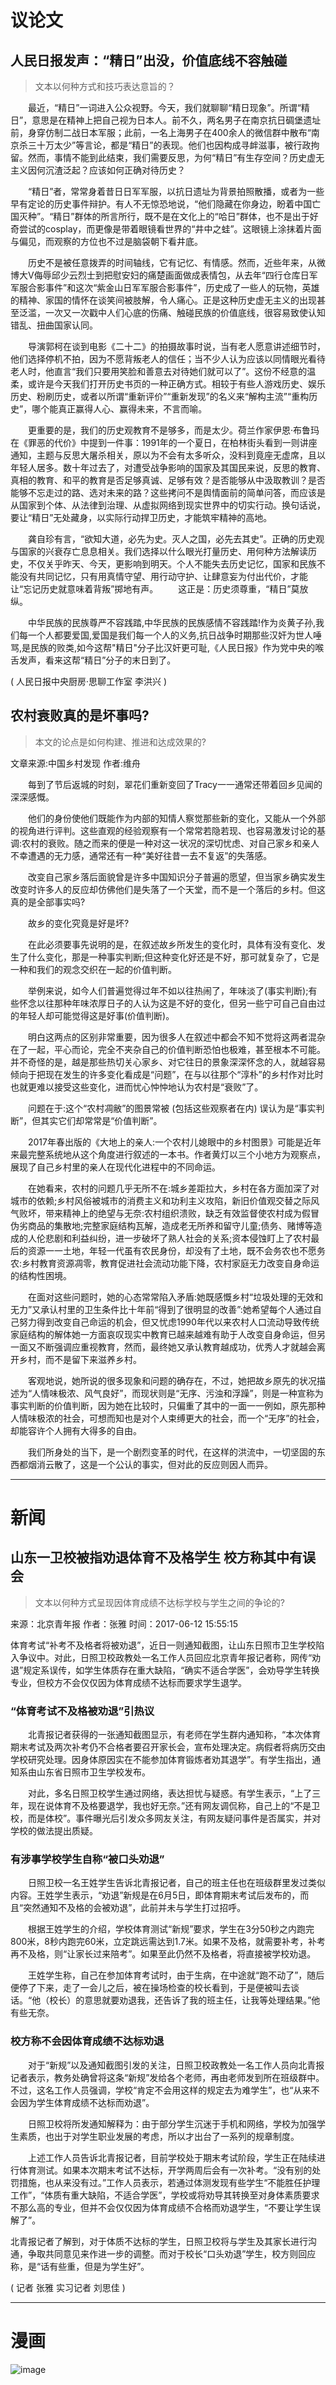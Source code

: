 # 议论文
## 人民日报发声：“精日”出没，价值底线不容触碰
>文本以何种方式和技巧表达意旨的？

　　最近，“精日”一词进入公众视野。今天，我们就聊聊“精日现象”。所谓“精日”，意思是在精神上把自己视为日本人。前不久，两名男子在南京抗日碉堡遗址前，身穿仿制二战日本军服；此前，一名上海男子在400余人的微信群中散布“南京杀三十万太少”等言论，都是“精日”的表现。他们也因构成寻衅滋事，被行政拘留。然而，事情不能到此结束，我们需要反思，为何“精日”有生存空间？历史虚无主义因何沉渣泛起？应该如何正确对待历史？  

　　“精日”者，常常身着昔日日军军服，以抗日遗址为背景拍照散播，或者为一些早有定论的历史事件辩护。有人不无惊恐地说，“他们隐藏在你身边，盼着中国亡国灭种”。“精日”群体的所言所行，既不是在文化上的“哈日”群体，也不是出于好奇尝试的cosplay，而更像是带着眼镜看世界的“井中之蛙”。这眼镜上涂抹着片面与偏见，而观察的方位也不过是脑袋朝下看井底。  

　　历史不是被任意拨弄的时间轴线，它有记忆、有情感。然而，近些年来，从微博大V侮辱邱少云烈士到把慰安妇的痛楚画面做成表情包，从去年“四行仓库日军军服合影事件”和这次“紫金山日军军服合影事件”，历史成了一些人的玩物，英雄的精神、家国的情怀在谈笑间被肢解，令人痛心。正是这种历史虚无主义的出现甚至泛滥，一次又一次戳中人们心底的伤痛、触碰民族的价值底线，很容易致使认知错乱、扭曲国家认同。  

　　导演郭柯在谈到电影《二十二》的拍摄故事时说，当有老人愿意讲述细节时，他们选择停机不拍，因为不愿背叛老人的信任；当不少人认为应该以同情眼光看待老人时，他直言“我们只要用笑脸和善意去对待她们就可以了”。这份不经意的温柔，或许是今天我们打开历史书页的一种正确方式。相较于有些人游戏历史、娱乐历史、粉刷历史，或者以所谓“重新评价”“重新发现”的名义来“解构主流”“重构历史”，哪个能真正赢得人心、赢得未来，不言而喻。

　　更重要的是，我们的历史观教育不是够多，而是太少。荷兰作家伊恩·布鲁玛在《罪恶的代价》中提到一件事：1991年的一个夏日，在柏林街头看到一则讲座通知，主题与反思大屠杀相关，原以为不会有太多听众，没料到竟座无虚席，且以年轻人居多。数十年过去了，对遭受战争影响的国家及其国民来说，反思的教育、真相的教育、和平的教育是否足够真诚、足够有效？是否能够从中汲取教训？是否能够不忘走过的路、选对未来的路？这些拷问不是舆情面前的简单问答，而应该是从国家到个体、从法律到治理、从虚拟网络到现实世界中的切实行动。换句话说，要让“精日”无处藏身，以实际行动捍卫历史，才能筑牢精神的高地。

　　龚自珍有言，“欲知大道，必先为史。灭人之国，必先去其史”。正确的历史观与国家的兴衰存亡息息相关。我们选择以什么眼光打量历史、用何种方法解读历史，不仅关乎昨天、今天，更影响到明天。个人不能失去历史记忆，国家和民族不能没有共同记忆，只有用真情守望、用行动守护、让肆意妄为付出代价，才能让“忘记历史就意味着背叛”掷地有声。
　　这正是：历史须尊重，“精日”莫放纵。

　　中华民族的民族尊严不容践踏,中华民族的民族感情不容践踏!作为炎黄子孙,我们每一个人都要爱国,爱国是我们每一个人的义务,抗日战争时期那些汉奸为世人唾骂,是民族的败类,如今这帮"精日"分子比汉奸更可耻,《人民日报》作为党中央的喉舌发声，看来这帮“精日”分子的末日到了。

( 人民日报中央厨房·思聊工作室 李洪兴 )

## 农村衰败真的是坏事吗?

>本文的论点是如何构建、推进和达成效果的? 

文章来源:中国乡村发现 作者:维舟

　　每到了节后返城的时刻，翠花们重新变回了Tracy一一通常还带着回乡见闻的深深感慨。  

　　他们的身份使他们既能作为内部的知情人察觉那些新的变化，又能从一个外部的视角进行评判。这些直观的经验观察有一个常常若隐若现、也容易激发讨论的基调:农村的衰败。随之而来的便是一种对这一状况的深切忧虑、对自己家乡和亲人不幸遭遇的无力感，通常还有一种“美好往昔一去不复返”的失落感。  

　　改变自己家乡落后面貌曾是许多中国知识分子普遍的愿望，但当家乡确实发生改变时许多人的反应却仿佛他们是失落了一个天堂，而不是一个落后的乡村。但这真的是全部事实吗?  

　　故乡的变化究竟是好是坏?  

　　在此必须要事先说明的是，在叙述故乡所发生的变化时，具体有没有变化、发生了什么变化，那是一种事实判断;但这种变化好还是不好，那可就复杂了，它是一种和我们的观念交织在一起的价值判断。  

　　举例来说，如今人们普遍觉得过年不如以往热闹了，年味淡了(事实判断);有些怀念以往那种年味浓厚日子的人认为这是不好的变化，但另一些宁可自己自由过的年轻人却可能觉得这是好事(价值判断)。  

　　明白这两点的区别非常重要，因为很多人在叙述中都会不知不觉将这两者混杂在了一起，平心而论，完全不夹杂自己的价值判断恐怕也极难，甚至根本不可能。并不奇怪的是，越是那些热切关心家乡、对它往日的景象深深怀念的人，就越容易倾向于把现在发生的许多变化看成是“问题”，在与以往那个“淳朴”的乡村作对比时也就更难以接受这些变化，进而忧心忡忡地认为农村是“衰败”了。  

　　问题在于:这个“农村凋敝”的图景常被 (包括这些观察者在内) 误认为是“事实判断”，但其实它们却常常是“价值判断”。  

　　2017年春出版的《大地上的亲人:一个农村儿媳眼中的乡村图景》可能是近年来最完整系统地从这个角度进行叙述的一本书。作者黄灯以三个小地方为观察点，展现了自己乡村里的亲人在现代化进程中的不同命运。  

　　在她看来，农村的问题几乎无所不在:城乡差距拉大，乡村在各方面加深了对城市的依赖;乡村风俗被城市的消费主义和功利主义攻陷，新旧价值观交替之际风气败坏，带来精神上的绝望与无奈:农村组织溃败，缺乏有效监督使农村成为假冒伪劣商品的集散地;完整家庭结构瓦解，造成老无所养和留守儿童;债务、赌博等造成的人伦悲剧和利益纠纷，进一步破坏了熟人社会的关系;资本侵蚀盯上了农村最后的资源一一土地，年轻一代虽有农民身份，却没有了土地，既不会务农也不愿务农:乡村教育资源凋零，教育促进社会流动功能下降，农村家庭无力改变自身命运的结构性困境。  

　　在面对这些问题时，她的心态常常陷入矛盾:她既感慨乡村“垃圾处理的无效和无力”又承认村里的卫生条件比十年前“得到了很明显的改善”:她希望每个人通过自己努力得到改变自己命运的机会，但又忧虑1990年代以来农村人口流动导致传统家庭结构的解体她一方面哀叹现实中教育已越来越难有助于人改变自身命运，但另一面又不断强调应重视教育，然而，最终她又承认教育越成功，优秀人才就越会离开乡村，而不是留下来滋养乡村。  

　　客观地说，她所说的很多现象和问题的确存在，不过，她把故乡原先的状况描述为“人情味极浓、风气良好”，而现状则是“无序、污浊和浮躁”，则是一种宣称为事实判断的价值判断，因为她在比较时，只偏重了其中的一面一一例如，原先那种人情味极浓的社会，可想而知也是对个人束缚更大的社会，而一个“无序”的社会，却能容许个人拥有大得多的自由。  

　　我们所身处的当下，是一个剧烈变革的时代，在这样的洪流中，一切坚固的东西都烟消云散了，这是一个公认的事实，但对此的反应则因人而异。

---

# 新闻
## 山东一卫校被指劝退体育不及格学生 校方称其中有误会

>文本以何种方式呈现因体育成绩不达标学校与学生之间的争论的?  

来源：北京青年报 作者：张雅 时间：2017-06-12 15:55:15

体育考试“补考不及格者将被劝退”，近日一则通知截图，让山东日照市卫生学校陷入争议中。对此，日照卫校政教处一名工作人员回应北京青年报记者称，网传“劝退”规定系误传，如学生体质存在重大缺陷，“确实不适合学医”，会劝导学生转换专业，但校方不会仅仅因为体育成绩不达标而要求学生退学。
　　
### “体育考试不及格被劝退”引热议

　　北青报记者获得的一张通知截图显示，有老师在学生群内通知称，“本次体育期末考试及两次补考仍不合格者要召开家长会，宣布处理决定。病假者将病历交由学校研究处理。因身体原因实在不能参加体育锻炼者劝其退学”。有学生指出，通知系由山东省日照市卫生学校发布。

　　对此，多名日照卫校学生通过网络，表达担忧与疑惑。有学生表示，“上了三年，现在说体育不及格要退学，我也好无奈。”还有网友调侃称，自己上的“不是卫校，而是体校”。事件曝光后引发众多网友关注，有网友疑问事件是否属实，并对学校的做法提出质疑。
　　
### 有涉事学校学生自称“被口头劝退”

　　日照卫校一名王姓学生告诉北青报记者，自己的班主任也在班级群里发过类似内容。王姓学生表示，“劝退”新规是在6月5日，即体育期末考试后发布的，而且“突然通知不及格的会被劝退”，此前并未与学生打过招呼。

　　根据王姓学生的介绍，学校体育测试“新规”要求，学生在3分50秒之内跑完800米，8秒内跑完60米，立定跳远需达到1.7米。如果不及格，就需要补考，补考再不及格，则“让家长过来陪考”。如果至此仍然不及格者，将直接被学校劝退。

　　王姓学生称，自己在参加体育考试时，由于生病，在中途就“跑不动了”，随后便停了下来，走了一会儿之后，被在操场检查的校长看到，于是便被叫去谈话。“他（校长）的意思就要劝退我，还告诉了我的班主任，让我等处理结果。”他有些无奈。
　　
### 校方称不会因体育成绩不达标劝退

　　对于“新规”以及通知截图引发的关注，日照卫校政教处一名工作人员向北青报记者表示，教务处确曾将这条“新规”发给各个老师，再由老师发到所在班级群中。不过，这名工作人员强调，学校“肯定不会用这样的规定去为难学生”，也“从来不会因为学生体育成绩不达标而劝退”。

　　日照卫校将所发通知解释为：由于部分学生沉迷于手机和网络，学校为加强学生素质，也出于对学生职业发展的考虑，所以才出台了一系列的规章制度。

　　上述工作人员告诉北青报记者，目前学校处于期末考试阶段，学生正在陆续进行体育测试。如果本次期末考试不达标，开学两周后会有一次补考。“没有别的处罚措施，也从来没有过。”工作人员表示，若通过体测发现有些学生“不能胜任护理工作”，“体质有重大缺陷，不适合学医”，学校或将劝导其转换至对身体素质要求不那么高的专业，但并不会仅仅因为体育成绩不合格而劝退学生，“不要让学生误解了”。

北青报记者了解到，对于体质不达标的学生，日照卫校将与学生及其家长进行沟通，争取共同意见来作进一步的调整。而对于校长“口头劝退”学生，校方则回应称，是“话有些重，但是为学生好”。 

( 记者 张雅 实习记者 刘思佳 )

---
# 漫画

![image](./image/5edd701578f821825443a2e7e6c6e39.jpg)